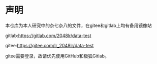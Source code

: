 # 声明
本仓库为本人研究中的杂七杂八的文件，在gitee和gitlab上均有备用镜像站

gitlab:https://gitlab.com/2048lr/data-test

gitee:https://gitee.com/lr_2048lr/data-test

gitee需要登录，故请优先使用GitHub和极狐Gitlab。

